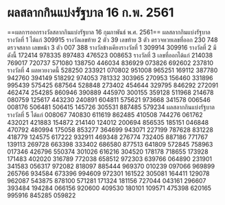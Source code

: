 # ผลสลากกินแบ่งรัฐบาล 16 ก.พ. 2561

==ผลการออกรางวัลสลากกินแบ่งรัฐบาล 16 กุมภาพันธ์ พ.ศ. 2561==
ผลสลากกินแบ่งรัฐบาล รางวัลที่ 1 ได้แก่
309915
รางวัลเลขท้าย 2 ตัว
39
เลขท้าย 3 ตัว ตรวจหวยเลขที่ออก
230 748
ตรวจสลาก เลขหน้า 3 ตัว
007 388
รางวัลข้างเคียงรางวัลที่ 1
309914 309916
รางวัลที่ 2 มีดังนี้
172414 978335 897483 476523 008653
รางวัลที่ 3 เลขที่ออกได้แก่
214038 769017 720737 571080 138750 446034 836929 073826 692602 237810
รางวัลที่ 4 ผลหวยงวดนี้
528250 233921 070802 951008 965251 169112 387780 942760 394149 518292 974053 781332 303965 270953 156460 331896 995439 575425 687564 528848 273402 454644 329795 846292 272091 462474 254285 860946 390889 445970 300155 359128 511968 214678 080759 125617 443230 240891 604811 575621 973668 341578 006546 008176 506481 506415 145726 305531 887485 579234
ผลสลากกินแบ่งรัฐบาล รางวัลที่ 5 ได้แก่
008067 740830 611619 862485 410508 744276 061762 432021 421883 154872 214140 124012 200694 856535 185151 046848 470792 480994 175058 853277 364699 943071 227199 787628 831228 418779 124575 617222 932911 469348 276774 732405 887186 771767 139113 269728 663398 333402 686580 877513 641809 572845 758963 017346 426796 550374 301026 616216 304520 178178 718655 173928 171483 402020 316789 772038 658512 972303 639766 064890 231901 341583 056317 972082 818097 885444 969370 010239 097066 969899 265766 934584 673396 994609 972301 161522 305081 164411 129078 962087 543875 878100 571281 171324 181156 727044 043161 296607 393484 194284 066156 920600 409530 180101 109571 475398 620165 995916 845285 059822
